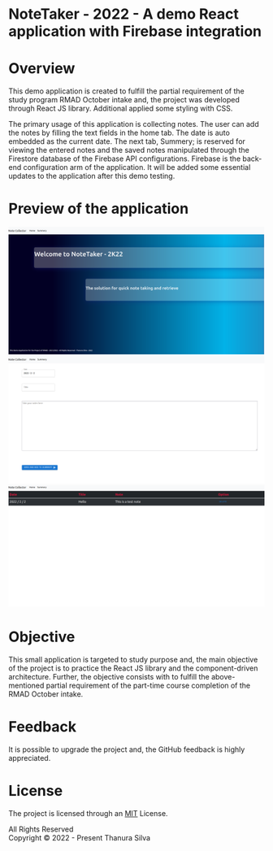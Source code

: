 # NoteTaker - 2022 - A demo React application with Firebase integration

# Overview

This demo application is created to fulfill the partial requirement of the study program RMAD October intake and, the project was developed through React JS library. Additional applied some styling with CSS.

The primary usage of this application is collecting notes. The user can add the notes by filling the text fields in the home tab. The date is auto embedded as the current date. The next tab, Summery; is reserved for viewing the entered notes and the saved notes manipulated through the Firestore database of the Firebase API configurations. Firebase is the back-end configuration arm of the application.  It will be added some essential updates to the application after this demo testing.

# Preview of the application

![image1](/notecollect/src/assests/noteTaker1.png)<br>
![image2](/notecollect/src/assests/noteTaker2.png)<br>
![image3](/notecollect/src/assests/noteTaker3.png)

# Objective

This small application is targeted to study purpose and, the main objective of the project is to practice the React JS library and the component-driven architecture. Further, the objective consists with to fulfill the above-mentioned partial requirement of the part-time course completion of the RMAD October intake.

# Feedback

It is possible to upgrade the project and, the GitHub feedback is highly appreciated.


# License

The project is licensed through an [MIT](/notecollect/License.txt) License.

All Rights Reserved <br>
Copyright © 2022 - Present Thanura Silva
